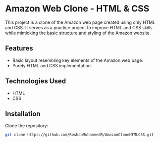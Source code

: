 # Amazon Web Clone - HTML & CSS

This project is a clone of the Amazon web page created using only HTML and CSS. It serves as a practice project to improve HTML and CSS skills while mimicking the basic structure and styling of the Amazon website.

## Features

- Basic layout resembling key elements of the Amazon web page.
- Purely HTML and CSS implementation.

## Technologies Used

- HTML
- CSS

## Installation

Clone the repository:

```bash
git clone https://github.com/RoshanMuhammedR/AmazonCloneHTMLCSS.git
